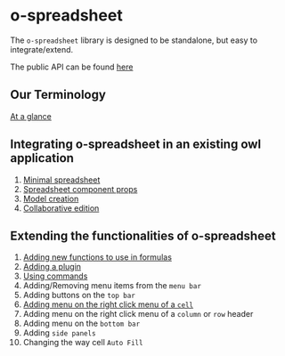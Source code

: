 # o-spreadsheet

The `o-spreadsheet` library is designed to be standalone, but easy to integrate/extend.

The public API can be found [here](tsdoc/README.md)

## Our Terminology

[At a glance](o-spreadsheet_terminology.png)

## Integrating o-spreadsheet in an existing owl application

1. [Minimal spreadsheet](integration.md#minimal-spreadsheet)
1. [Spreadsheet component props](integration.md#spreadsheet-component-props)
1. [Model creation](integration.md#model-creation)
1. [Collaborative edition](integration.md#collaborative-edition)

## Extending the functionalities of o-spreadsheet

1. [Adding new functions to use in formulas](add_function.md)
1. [Adding a plugin](add_plugin.md)
1. [Using commands](add_command.md)
1. Adding/Removing menu items from the `menu bar`
1. Adding buttons on the `top bar`
1. [Adding menu on the right click menu of a `cell`](add_right_click_item.md#of-a-cell)
1. Adding menu on the right click menu of a `column` or `row` header
1. Adding menu on the `bottom bar`
1. Adding `side panels`
1. Changing the way cell `Auto Fill`
